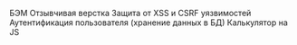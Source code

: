 БЭМ
Отзывчивая верстка
Защита от XSS и CSRF уязвимостей
Аутентификация пользователя (хранение данных в БД)
Калькулятор на JS
